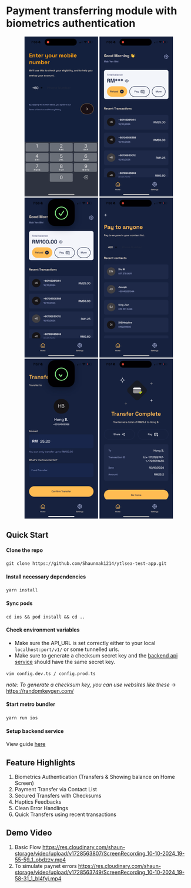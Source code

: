 # Payment transferring module with biometrics authentication

<p align="center">
    <img src="https://github.com/Shaunmak1214/ytlsea-test-app/blob/master/demo/images/IMG_3653.PNG?raw=true" width="200">
    <img src="https://github.com/Shaunmak1214/ytlsea-test-app/blob/master/demo/images/IMG_3654.PNG?raw=true" width="200">
    <img src="https://github.com/Shaunmak1214/ytlsea-test-app/blob/master/demo/images/IMG_3655.PNG?raw=true" width="200">
    <img src="https://github.com/Shaunmak1214/ytlsea-test-app/blob/master/demo/images/IMG_3656.PNG?raw=true" width="200">
    <img src="https://github.com/Shaunmak1214/ytlsea-test-app/blob/master/demo/images/IMG_3657.PNG?raw=true" width="200">
    <img src="https://github.com/Shaunmak1214/ytlsea-test-app/blob/master/demo/images/IMG_3658.PNG?raw=true" width="200">

</p>

## Quick Start

#### Clone the repo

`git clone https://github.com/Shaunmak1214/ytlsea-test-app.git`

#### Install necessary dependencies

`yarn install`

#### Sync pods

`cd ios && pod install && cd ..`

#### Check environment variables

- Make sure the API_URL is set correctly either to your local `localhost:port/v1/` or some tunnelled urls.
- Make sure to generate a checksum secret key and the [backend api service](https://github.com/Shaunmak1214/ytlsea-test-api) should have the same secret key.

`vim config.dev.ts / config.prod.ts`

_note: To generate a checksum key, you can use websites like these_ -> https://randomkeygen.com/

#### Start metro bundler

`yarn run ios`

#### Setup backend service

View guide [here](https://github.com/Shaunmak1214/ytlsea-test-api#readme)

## Feature Highlights

1. Biometrics Authentication (Transfers & Showing balance on Home Screen)
2. Payment Transfer via Contact List
3. Secured Transfers with Checksums
4. Haptics Feedbacks
5. Clean Error Handlings
6. Quick Transfers using recent transactions

## Demo Video

1. Basic Flow
   https://res.cloudinary.com/shaun-storage/video/upload/v1728563807/ScreenRecording_10-10-2024_19-55-59_1_obdzzv.mp4
2. To simulate paynet errors
   https://res.cloudinary.com/shaun-storage/video/upload/v1728563749/ScreenRecording_10-10-2024_19-58-31_1_bl4fyj.mp4

